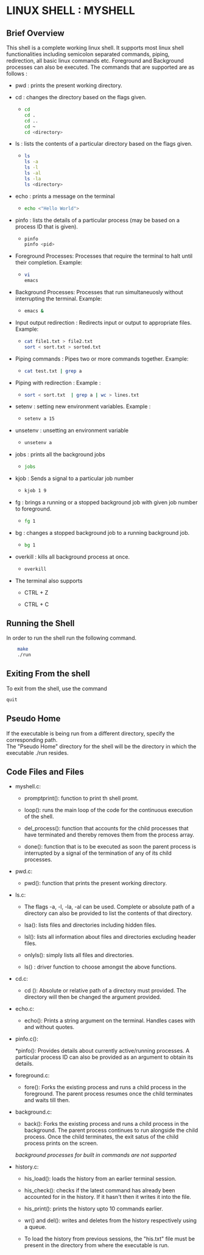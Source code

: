 # LINUX SHELL : MYSHELL

## Brief Overview

This shell is a complete working linux shell. It supports most linux shell functionalities including semicolon separated commands, piping, redirection, all basic linux commands etc. Foreground and Background processes can also be executed.
The commands that are supported are as follows :

* pwd : prints the present working directory.
* cd  : changes the directory based on the flags given.

  * ``` bash
    cd
    cd .
    cd ..
    cd ~
    cd <directory>
    ```

* ls : lists the contents of a particular directory based on the flags given.

  * ```bash
    ls
    ls -a
    ls -l
    ls -al
    ls -la
    ls <directory>

* echo : prints a message on the terminal

  * ```bash
    echo <"Hello World">
    ```

* pinfo : lists the details of a particular process (may be based on a process ID that is given).
  
  * ```bash
    pinfo
    pinfo <pid>
    ```

* Foreground Processes: Processes that require the terminal to halt until their completion. Example:
  
  * ```bash
    vi
    emacs
    ```

* Background Processes: Processes that run simultaneuosly without interrupting the terminal. Example:

  * ```bash
    emacs &
    ```

* Input output redirection : Redirects input or output to appropriate files. Example:

  * ```bash
    cat file1.txt > file2.txt
    sort < sort.txt > sorted.txt
    ```

* Piping commands : Pipes two or more commands together. Example:

  * ```bash
    cat test.txt | grep a
    ```

* Piping with redirection : Example :

  * ```bash
    sort < sort.txt  | grep a | wc > lines.txt
    ```

* setenv : setting new environment variables. Example :

  * ```bash
    setenv a 15
    ```

* unsetenv : unsetting an environment variable

  * ```bash
    unsetenv a
    ```

* jobs : prints all the  background jobs

  * ```bash
    jobs
    ```

* kjob : Sends a signal to  a particular job number

  * ```bash
    kjob 1 9
    ```

* fg : brings a running or a stopped background job with given job number to foreground.

  * ```bash
    fg 1
    ```

* bg : changes a stopped background job to a running background job.

  * ```bash
    bg 1
    ```

* overkill : kills all background process at once.

  * ```bash
    overkill
    ```

* The terminal also supports

  * CTRL + Z

  * CTRL + C

## Running the Shell

In order to run the shell run the following command.

```bash
    make
    ./run
```

## Exiting From the shell

To exit from the shell, use the command

```bash
quit
```

## Pseudo Home

If the executable is being run from a different directory, specify the corresponding path. <br>
The "Pseudo Home" directory for the shell will be the directory in which the executable ./run resides.

## Code Files and Files

* myshell.c:

  * promptprint(): function to print th shell promt.

  * loop(): runs the main loop of the code for the continuous execution of the shell.

  * del_process(): function that accounts for the child processes that have terminated and thereby removes them from the process array.

  * done(): function that is to be executed as soon the parent process is interrupted by a signal of the termination of any of its child processes.

* pwd.c:

  * pwd(): function that prints the present working directory.

* ls.c:
  * The flags -a, -l, -la, -al can be used. Complete or absolute path of a directory can also be provided to list the contents of that directory.
  
  * lsa(): lists files and directories including hidden files.

  * lsl(): lists all information about files and directories excluding header files.

  * onlyls(): simply lists all files and directories.

  * ls() : driver function to choose amongst the above functions.

* cd.c:
  
  * cd (): Absolute or relative path of a directory must provided. The directory will then be changed the argument provided.

* echo.c:

  * echo(): Prints a string argument on the terminal. Handles cases with and without quotes.

* pinfo.c():

  *pinfo(): Provides details about currently active/running processes. A particular process ID can also be provided as an argument to obtain its details.

* foreground.c:

  * fore(): Forks the existing process and runs a child process in the foreground. The parent process resumes once the child terminates and waits till then.

* background.c:

  * back(): Forks the existing process and runs a child process in the background. The parent process continues to run alongside the child process. Once the child terminates, the exit satus of the child process prints on the screen.

  _background processes for built in commands are not supported_

* history.c:

  * his_load(): loads the history from an earlier terminal session.

  * his_check(): checks if the latest command has already been accounted for in the history. If it hasn't then it writes it into the file.

  * his_print(): prints the history upto 10 commands earlier.

  * wr() and del(): writes and deletes from the history respectively using a queue.

  * To load the history from previous sessions, the "his.txt" file must be present in the directory from where the executable is run.

